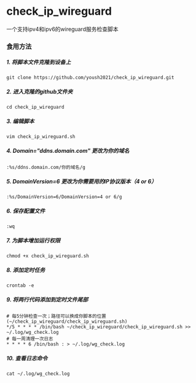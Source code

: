 # check_ip_wireguard
一个支持ipv4和ipv6的wireguard服务检查脚本

### 食用方法

##### 1. 将脚本文件克隆到设备上
```
git clone https://github.com/yoush2021/check_ip_wireguard.git
```

##### 2. 进入克隆的github文件夹
```
cd check_ip_wireguard
```

##### 3. 编辑脚本
```   
vim check_ip_wireguard.sh
```
   
##### 4. Domain="ddns.domain.com" 更改为你的域名
```
:%s/ddns.domain.com/你的域名/g
```

##### 5. DomainVersion=6  更改为你需要用的IP协议版本（4 or 6）

```
:%s/DomainVersion=6/DomainVersion=4 or 6/g
```


##### 6. 保存配置文件
```
:wq
```

##### 7. 为脚本增加运行权限
```
chmod +x check_ip_wireguard.sh
```

##### 8. 添加定时任务
```
crontab -e
```
   
##### 9. 将两行代码添加到定时文件尾部
``` 
# 每5分钟检查一次；路径可以换成你脚本的位置(~/check_ip_wireguard/check_ip_wireguard.sh)
*/5 * * * * /bin/bash ~/check_ip_wireguard/check_ip_wireguard.sh >> ~/.log/wg_check.log 
# 每一周清理一次日志
* * * * 6 /bin/bash : > ~/.log/wg_check.log
```
   
##### 10. 查看日志命令
```
cat ~/.log/wg_check.log
```



